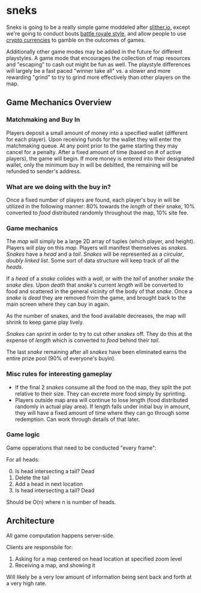 # sneks

Sneks is going to be a really simple game moddeled after [slither.io](slither.io), except we're going to conduct bouts [battle royale style](https://en.wikipedia.org/wiki/Battle_royale_game), and allow people to use [crypto currencies](https://en.wikipedia.org/wiki/Cryptocurrency) to gamble on the outcomes of games.

Additionally other game modes may be added in the future for different playstyles. A game mode that encourages the collection of map resources and "escaping" to cash out might be fun as well. The playstyle differences will largely be a fast paced "winner take all" vs. a slower and more rewarding "grind" to try to grind more effectively than other players on the map.

## Game Mechanics Overview

### Matchmaking and Buy In
	
Players deposit a small amount of money into a specified wallet (different for each player). Upon receiving funds for the wallet they will enter the matchmaking queue. At any point prior to the game starting they may cancel for a penalty. After a fixed amount of time (based on # of active players), the game will begin. If more money is entered into their designated wallet, only the minimum buy in will be debitted, the remaining will be refunded to sender's address.

### What are we doing with the buy in?

Once a fixed number of players are found, each player's buy in will be utilized in the following manner: 80% towards the *length* of their snake, 10% converted to *food* distributed randomly throughout the map, 10% site fee. 

### Game mechanics

The *map* will simply be a large 2D array of tuples (which player, and height). Players will play on this *map*. Players will manifest themselves as *snakes*. *Snakes* have a *head* and a *tail*. *Snakes* will be represented as a _circular_, _doubly linked list_. Some sort of data structure will keep track of all the *heads*.

If a *head* of a *snake* colides with a *wall*, or with the *tail* of another *snake* the *snake* *dies*. Upon *death* that *snake*'s current *length* will be converted to food and scattered in the general vicinity of the body of that *snake*. Once a *snake* is *dead* they are removed from the game, and brought back to the main screen where they can buy in again. 

As the number of snakes, and the food available decreases, the map will shrink to keep game play lively.

*Snakes* can *sprint* in order to try to cut other *snakes* off. They do this at the expense of *length* which is converted to *food* behind their *tail*.

The last *snake* remaining after all *snakes* have been eliminated earns the entire prize pool (90% of everyone's buyin).

### Misc rules for interesting gameplay

+ If the final 2 *snakes* consume all the food on the map, they split the pot relative to their size. They can excrete more food simply by sprinting. 
+ Players outside map area will continue to lose length (food distributed randomly in actual play area). If length falls under initial buy in amount, they will have a fixed amount of time where they can go through some redemption. Can work through details of that later.

### Game logic

Game opperations that need to be conducted "every frame":

For all heads:

0. Is head intersecting a tail? Dead
1. Delete the tail 
2. Add a head in next location 
3. Is head intersecting a tail? Dead

Should be O(n) where n is number of heads.

## Architecture

All game computation happens server-side. 

Clients are responsbile for:
1. Asking for a map centered on head location at specified zoom level
2. Receiving a map, and showing it

Will likely be a very low amount of information being sent back and forth at a very high rate.
